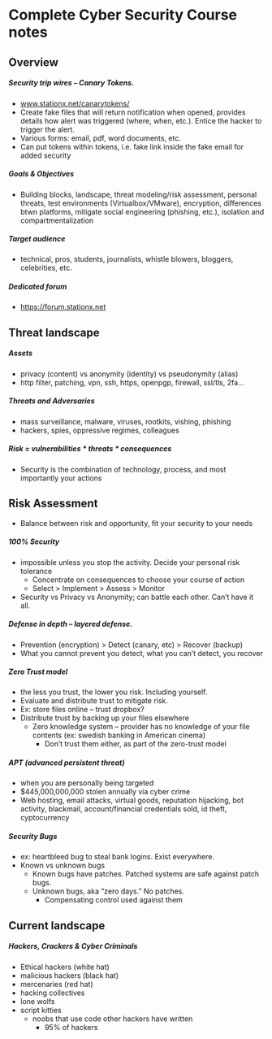 # Complete Cyber Security Course notes

## Overview

##### Security trip wires – Canary Tokens. 
- www.stationx.net/canarytokens/
- Create fake files that will return notification when opened, provides details how alert was triggered (where, when, etc.). Entice the hacker to trigger the alert.
- Various forms: email, pdf, word documents, etc.
- Can put tokens within tokens, i.e. fake link inside the fake email for added security

##### Goals & Objectives
- Building blocks, landscape, threat modeling/risk assessment, personal threats, test environments (Virtualbox/VMware), encryption, differences btwn platforms, mitigate social engineering (phishing, etc.), isolation and compartmentalization

##### Target audience
- technical, pros, students, journalists, whistle blowers, bloggers, celebrities, etc.

##### Dedicated forum
- https://forum.stationx.net

## Threat landscape

##### Assets
- privacy (content) vs anonymity (identity) vs pseudonymity (alias)
- http filter, patching, vpn, ssh, https, openpgp, firewall, ssl/tls, 2fa…
##### Threats and Adversaries
- mass surveillance, malware, viruses, rootkits, vishing, phishing
- hackers, spies, oppressive regimes, colleagues
##### Risk = vulnerabilities * threats * consequences
- Security is the combination of technology, process, and most importantly your actions

## Risk Assessment 
- Balance between risk and opportunity, fit your security to your needs

##### 100% Security
- impossible unless you stop the activity. Decide your personal risk tolerance
    - Concentrate on consequences to choose your course of action
    - Select > Implement > Assess > Monitor
- Security vs Privacy vs Anonymity; can battle each other. Can’t have it all.

##### Defense in depth – layered defense.
- Prevention (encryption) > Detect (canary, etc) > Recover (backup)
- What you cannot prevent you detect, what you can’t detect, you recover

##### Zero Trust model
- the less you trust, the lower you risk. Including yourself.
- Evaluate and distribute trust to mitigate risk.
- Ex: store files online – trust dropbox?
- Distribute trust by backing up your files elsewhere
    - Zero knowledge system – provider has no knowledge of your file contents (ex: swedish banking in American cinema)
        - Don’t trust them either, as part of the zero-trust model

##### APT (advanced persistent threat) 
- when you are personally being targeted
- $445,000,000,000 stolen annually via cyber crime
- Web hosting, email attacks, virtual goods, reputation hijacking, bot activity, blackmail, account/financial credentials sold, id theft, cyptocurrency

##### Security Bugs 
- ex: heartbleed bug to steal bank logins. Exist everywhere.
- Known vs unknown bugs
    - Known bugs have patches. Patched systems are safe against patch bugs.
    - Unknown bugs, aka “zero days.” No patches.
        - Compensating control used against them

## Current landscape

##### Hackers, Crackers & Cyber Criminals
- Ethical hackers (white hat)
- malicious hackers (black hat)
- mercenaries (red hat)
- hacking collectives
- lone wolfs
- script kitties
    - noobs that use code other hackers have written
        - 95% of hackers
